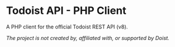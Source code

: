 # Todoist API - PHP Client
A PHP client for the official Todoist REST API (v8).

*The project is not created by, affiliated with, or supported by Doist.*
